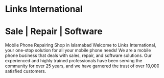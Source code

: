 # Links International
# Sale | Repair | Software 
Mobile Phone Repairing Shop in Islamabad
Welcome to Links International, your one-stop solution for all your mobile phone needs! We are a mobile phone business that deals with sales, repair, and software solutions. Our experienced and highly trained professionals have been serving the community for over 25 years, and we have garnered the trust of over 10,000 satisfied customers.
